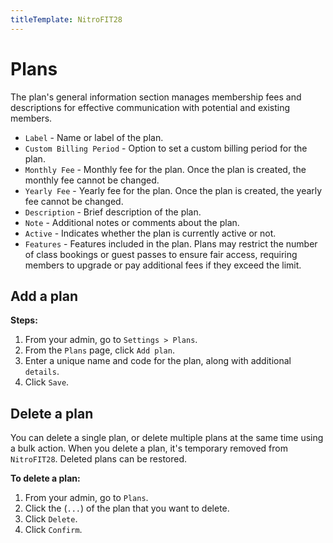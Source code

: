 ```yaml
---
titleTemplate: NitroFIT28
---
```


#   Plans
The plan's general information section manages membership fees and descriptions for effective communication with potential and existing members.

-   `Label` - Name or label of the plan.
-   `Custom Billing Period` - Option to set a custom billing period for the plan.
-   `Monthly Fee` - Monthly fee for the plan. Once the plan is created, the monthly fee cannot be changed.
-   `Yearly Fee` - Yearly fee for the plan. Once the plan is created, the yearly fee cannot be changed.
-   `Description` - Brief description of the plan.
-   `Note` - Additional notes or comments about the plan.
-   `Active` - Indicates whether the plan is currently active or not.
-   `Features` - Features included in the plan. Plans may restrict the number of class bookings or guest passes to ensure fair access, requiring members to upgrade or pay additional fees if they exceed the limit.

##  Add a plan

**Steps:**

1.  From your admin, go to `Settings > Plans`.
2.  From the `Plans` page, click `Add plan`.
3.  Enter a unique name and code for the plan, along with additional `details`.
4.  Click `Save`.

##  Delete a plan
You can delete a single plan, or delete multiple plans at the same time using a bulk action. When you delete a plan, it's temporary removed from `NitroFIT28`. Deleted plans can be restored.

**To delete a plan:**

1.  From your admin, go to `Plans`.
2.  Click the (`...`) of the plan that you want to delete.
3.  Click `Delete`.
4.  Click `Confirm`.